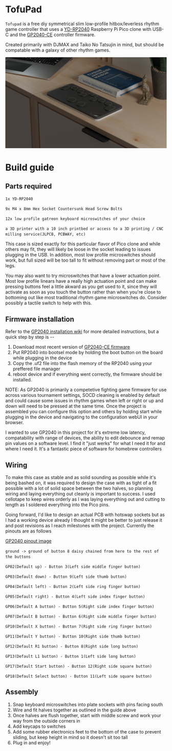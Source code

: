 # TofuPad

`Tofupad` is a free diy symmetrical slim low-profile hitbox/leverless rhythm game controller that uses a [YD-RP2040](https://www.amazon.com/RP2040-Board-Type-C-Raspberry-Micropython/dp/B0CG9FWDDC?crid=2Z33OKLFBHHP7) Raspberry Pi Pico clone with USB-C and the [GP2040-CE](https://gp2040-ce.info/) controller firmware.

Created primarily with DJMAX and Taiko No Tatsujin in mind, but should be compatable with a galaxy of other rhythm games.

![Preview](render.png?raw=true "Preview Screenshot")

# Build guide

## Parts required

`1x YD-RP2040`

`9x M4 x 8mm Hex Socket Countersunk Head Screw Bolts`

`12x low profile gatreon keyboard microswitches of your choice`

`a 3D printer with a 10 inch printbed or access to a 3D printing / CNC milling service(JLPCB, PCBWAY, etc)`

This case is sized exactly for this particular flavor of Pico clone and while others may fit, they will likely be loose in the socket leading to issues plugging in the USB. In addition, most low profile microswitches should work, but full sized will be too tall to fit without removing part or most of the legs.

You may also want to try microswitches that have a lower actuation point. Most low profile linears have a really high actuation point and can make pressing buttons feel a little akward as you get used to it, since they will activate as soon as you touch the button rather than when you're close to bottoming out like most traditional rhythm game microswitches do. Consider possibly a tactile switch to help with this.

## Firmware installation
Refer to the [GP2040 installation wiki](https://gp2040-ce.info/controller-build/wiring/) for more detailed instructions, but a quick step by step is --

1. Download most recent version of [GP2040-CE firmware](https://gp2040-ce.info/downloads)
2. Put RP2040 into bootsel mode by holding the boot button on the board while plugging in the device
3. Copy the .uf2 file into the flash memory of the RP2040 using your preffered file manager
4. reboot device and if everything went correctly, the firmware should be installed.

NOTE: 
  As GP2040 is primarily a competetive fighting game firmware for use across various tournament settings, SOCD cleaning is enabled by default and could cause some issues in rhythm games when left or right or up and down will need to be pressed at the same time. Once the project is assembled you can configure this option and others by holding start while plugging in the device and navigating to the configuration webUI in your browser. 

I wanted to use GP2040 in this project for it's extreme low latency, compatability with range of devices, the ability to edit debounce and remap pin values on a software level. I find it "just werks" for what I need it for and where I need it. It's a fantastic piece of software for homebrew controllers

## Wiring

To make this case as stable and as solid sounding as possible while it's being bashed on, it was required to design the case with as tight of a fit possible with a lot of solid space between the two halves, so planning wiring and laying everything out cleanly is important to success. I used cellotape to keep wires orderly as I was laying everything out and cutting to length as I soldered everything into the Pico pins.

Going forward, I'd like to design an actual PCB with hotswap sockets but as I had a working device already I thought it might be better to just release it and post revisions as I reach milestones with the project. Currently the pinouts are as follows

[GP2040 pinout image](https://gp2040-ce.info/assets/images/RaspberryPiPico_Pinout-4650ef12c24cc3cb5f8ff7ddbcbfafee.svg)

`ground -> ground of button 8 daisy chained from here to the rest of the buttons`

`GP02(Default up) - Button 3(Left side middle finger button)`

`GP03(Default down) - Button 9(Left side thumb button)`

`GP04(Default left) - Button 2(Left side ring finger button)`

`GP05(Default right) - Button 4(Left side index finger button)`

`GP06(Default A button) - Button 5(Right side index finger button)`

`GP07(Default B button) - Button 6(Right side middle finger button)`

`GP10(Default X button) - Button 7(Right side ring finger button)`

`GP11(Default Y button) - Button 10(Right side thumb button)`

`GP12(Default R1 button) - Button 8(Right side long button)`

`GP13(Default L1 button) - Button 1(Left side long button)`

`GP17(Default Start button) - Button 12(Right side square button)`

`GP18(Default Select button) - Button 11(Left side square button) `


## Assembly
1. Snap keyboard microswitches into plate sockets with pins facing south
2. Wire and fit halves together as outlined in the guide above
3. Once halves are flush together, start with middle screw and work your way from the outside corners in
4. Add keycaps to switches
5. Add some rubber electronics feet to the bottom of the case to prevent sliding, but keep height in mind so it doesn't sit too tall
6. Plug in and enjoy!
